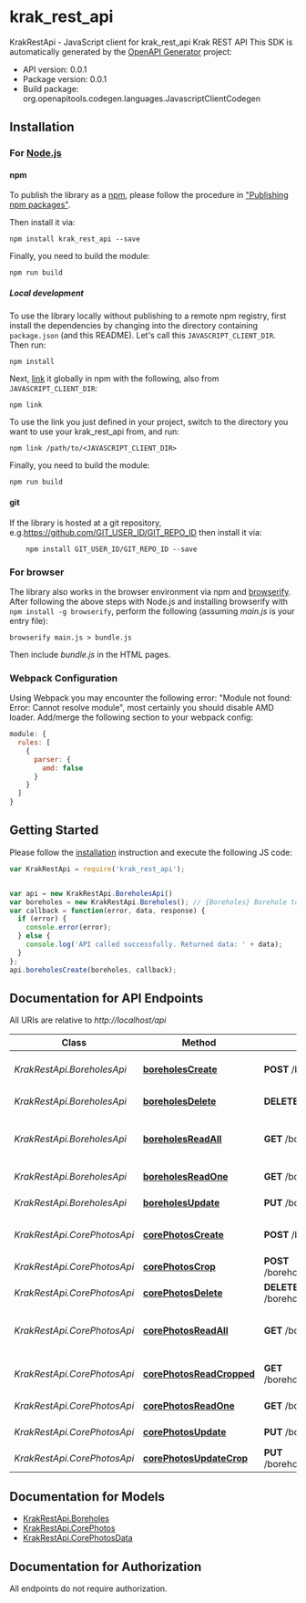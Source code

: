 # krak_rest_api

KrakRestApi - JavaScript client for krak_rest_api
Krak REST API
This SDK is automatically generated by the [OpenAPI Generator](https://openapi-generator.tech) project:

- API version: 0.0.1
- Package version: 0.0.1
- Build package: org.openapitools.codegen.languages.JavascriptClientCodegen

## Installation

### For [Node.js](https://nodejs.org/)

#### npm

To publish the library as a [npm](https://www.npmjs.com/), please follow the procedure in ["Publishing npm packages"](https://docs.npmjs.com/getting-started/publishing-npm-packages).

Then install it via:

```shell
npm install krak_rest_api --save
```

Finally, you need to build the module:

```shell
npm run build
```

##### Local development

To use the library locally without publishing to a remote npm registry, first install the dependencies by changing into the directory containing `package.json` (and this README). Let's call this `JAVASCRIPT_CLIENT_DIR`. Then run:

```shell
npm install
```

Next, [link](https://docs.npmjs.com/cli/link) it globally in npm with the following, also from `JAVASCRIPT_CLIENT_DIR`:

```shell
npm link
```

To use the link you just defined in your project, switch to the directory you want to use your krak_rest_api from, and run:

```shell
npm link /path/to/<JAVASCRIPT_CLIENT_DIR>
```

Finally, you need to build the module:

```shell
npm run build
```

#### git

If the library is hosted at a git repository, e.g.https://github.com/GIT_USER_ID/GIT_REPO_ID
then install it via:

```shell
    npm install GIT_USER_ID/GIT_REPO_ID --save
```

### For browser

The library also works in the browser environment via npm and [browserify](http://browserify.org/). After following
the above steps with Node.js and installing browserify with `npm install -g browserify`,
perform the following (assuming *main.js* is your entry file):

```shell
browserify main.js > bundle.js
```

Then include *bundle.js* in the HTML pages.

### Webpack Configuration

Using Webpack you may encounter the following error: "Module not found: Error:
Cannot resolve module", most certainly you should disable AMD loader. Add/merge
the following section to your webpack config:

```javascript
module: {
  rules: [
    {
      parser: {
        amd: false
      }
    }
  ]
}
```

## Getting Started

Please follow the [installation](#installation) instruction and execute the following JS code:

```javascript
var KrakRestApi = require('krak_rest_api');


var api = new KrakRestApi.BoreholesApi()
var boreholes = new KrakRestApi.Boreholes(); // {Boreholes} Borehole to create
var callback = function(error, data, response) {
  if (error) {
    console.error(error);
  } else {
    console.log('API called successfully. Returned data: ' + data);
  }
};
api.boreholesCreate(boreholes, callback);

```

## Documentation for API Endpoints

All URIs are relative to *http://localhost/api*

Class | Method | HTTP request | Description
------------ | ------------- | ------------- | -------------
*KrakRestApi.BoreholesApi* | [**boreholesCreate**](docs/BoreholesApi.md#boreholesCreate) | **POST** /boreholes/ | Create a new borehole
*KrakRestApi.BoreholesApi* | [**boreholesDelete**](docs/BoreholesApi.md#boreholesDelete) | **DELETE** /boreholes/{borehole_id} | Delete a borehole
*KrakRestApi.BoreholesApi* | [**boreholesReadAll**](docs/BoreholesApi.md#boreholesReadAll) | **GET** /boreholes/ | Read all boreholes in db, sorted by id
*KrakRestApi.BoreholesApi* | [**boreholesReadOne**](docs/BoreholesApi.md#boreholesReadOne) | **GET** /boreholes/{borehole_id} | Read one borehole
*KrakRestApi.BoreholesApi* | [**boreholesUpdate**](docs/BoreholesApi.md#boreholesUpdate) | **PUT** /boreholes/{borehole_id} | Update a borehole
*KrakRestApi.CorePhotosApi* | [**corePhotosCreate**](docs/CorePhotosApi.md#corePhotosCreate) | **POST** /boreholes/{borehole_id}/core_photos/ | Create a new core photo
*KrakRestApi.CorePhotosApi* | [**corePhotosCrop**](docs/CorePhotosApi.md#corePhotosCrop) | **POST** /boreholes/{borehole_id}/core_photos/{core_photo_id}/crop | Crop a core photo
*KrakRestApi.CorePhotosApi* | [**corePhotosDelete**](docs/CorePhotosApi.md#corePhotosDelete) | **DELETE** /boreholes/{borehole_id}/core_photos/{core_photo_id} | Delete a core_photo
*KrakRestApi.CorePhotosApi* | [**corePhotosReadAll**](docs/CorePhotosApi.md#corePhotosReadAll) | **GET** /boreholes/{borehole_id}/core_photos/ | Read all core photo ids in db, sorted by id
*KrakRestApi.CorePhotosApi* | [**corePhotosReadCropped**](docs/CorePhotosApi.md#corePhotosReadCropped) | **GET** /boreholes/{borehole_id}/core_photos/{core_photo_id}/crop | Read cropped core photo
*KrakRestApi.CorePhotosApi* | [**corePhotosReadOne**](docs/CorePhotosApi.md#corePhotosReadOne) | **GET** /boreholes/{borehole_id}/core_photos/{core_photo_id} | Read one core photo
*KrakRestApi.CorePhotosApi* | [**corePhotosUpdate**](docs/CorePhotosApi.md#corePhotosUpdate) | **PUT** /boreholes/{borehole_id}/core_photos/{core_photo_id} | Update a core_photo
*KrakRestApi.CorePhotosApi* | [**corePhotosUpdateCrop**](docs/CorePhotosApi.md#corePhotosUpdateCrop) | **PUT** /boreholes/{borehole_id}/core_photos/{core_photo_id}/crop | re-crop a core photo


## Documentation for Models

 - [KrakRestApi.Boreholes](docs/Boreholes.md)
 - [KrakRestApi.CorePhotos](docs/CorePhotos.md)
 - [KrakRestApi.CorePhotosData](docs/CorePhotosData.md)


## Documentation for Authorization

All endpoints do not require authorization.
